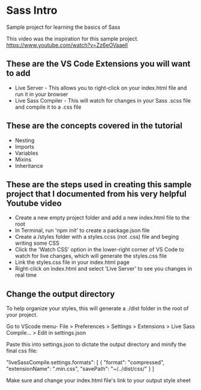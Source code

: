 # Sass Intro

Sample project for learning the basics of Sass

This video was the inspiration for this sample project.
https://www.youtube.com/watch?v=Zz6eOVaaelI


## These are the VS Code Extensions you will want to add

- Live Server - This allows you to right-click on your index.html file and run it in your browser
- Live Sass Compiler - This will watch for changes in your Sass .scss file and compile it to a .css file

## These are the concepts covered in the tutorial

- Nesting
- Imports
- Variables
- Mixins
- Inheritance
  
## These are the steps used in creating this sample project that I documented from his very helpful Youtube video

- Create a new empty project folder and add a new index.html file to the root
- In Terminal, run 'npm init' to create a package.json file
- Create a /styles folder with a styles.ccss (not .css) file and beging writing some CSS
- Click the 'Watch CSS' option in the lower-right corner of VS Code to watch for live changes, which will generate the styles.css file
- Link the styles.css file in your index.html page
- Right-click on index.html and select 'Live Server' to see you changes in real time


## Change the output directory

To help organize your styles, this will generate a ./dist folder in the root of your project.

Go to VScode menu- File > Preferences > Settings > Extensions > Live Sass Compile... > Edit in settings.json

Paste this into settings.json to dictate the output directory and minify the final css file:

"liveSassCompile.settings.formats": [
    {
      "format": "compressed",
      "extensionName": ".min.css",
      "savePath": "~/../dist/css/"
    }
]

Make sure and change your index.html file's link to your output style sheet
<link rel="stylesheet" href="./dist/css/styles.min.css">


